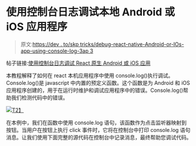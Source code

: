 # 使用控制台日志调试本地 Android 或 iOS 应用程序

> 原文:[https://dev . to/skp tricks/debug-react-native-Android-or-IOs-app-using-console-log-3ap 3](https://dev.to/skptricks/debug-react-native-android-or-ios-app-using-console-log-3ap3)

帖子链接:[使用控制台日志调试 React 原生 Android 或 iOS 应用](https://www.skptricks.com/2019/03/debug-react-native-android-or-ios-app.html)

本教程解释了如何在 react 本机应用程序中使用 console.log()执行调试。Console.log()是 javascript 中内置的预定义函数。这个函数是为 Android 和 iOS 应用程序创建的，用于在运行时维护和调试应用程序中的错误。Console.log()帮助我们检测代码中的错误。

[![](../Images/9eb5ec1fde76e0f6203f95d0cf65481e.png)T2】](https://res.cloudinary.com/practicaldev/image/fetch/s--9Zho42pa--/c_limit%2Cf_auto%2Cfl_progressive%2Cq_auto%2Cw_880/https://4.bp.blogspot.com/-GdZ7YwQPL_o/XJMRaqHkdfI/AAAAAAAACik/yi8NdDJL97MHLh_DfnNLRyZFoBCq76b8QCLcBGAs/s400/debug.png)

在本例中，我们在函数中使用 console.log 语句，该函数作为点击监听器映射到按钮。当用户在按钮上执行 click 事件时，它将在控制台中打印 console.log 语句消息。让我们使用下面完整的源代码在控制台中记录消息，最终帮助您调试代码。